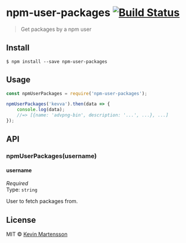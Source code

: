# npm-user-packages [![Build Status](https://travis-ci.org/kevva/npm-user-packages.svg?branch=master)](https://travis-ci.org/kevva/npm-user-packages)

> Get packages by a npm user


## Install

```
$ npm install --save npm-user-packages
```


## Usage

```js
const npmUserPackages = require('npm-user-packages');

npmUserPackages('kevva').then(data => {
	console.log(data);
	//=> [{name: 'advpng-bin', description: '...', ...}, ...]
});
```


## API

### npmUserPackages(username)

#### username

*Required*  
Type: `string`

User to fetch packages from.


## License

MIT © [Kevin Martensson](http://github.com/kevva)
